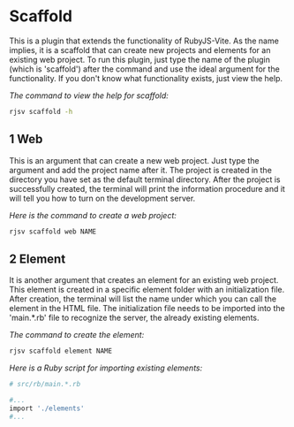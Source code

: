 # Scaffold

This is a plugin that extends the functionality of RubyJS-Vite. As the name implies, it is a scaffold that can create new projects and elements for an existing web project. To run this plugin, just type the name of the plugin (which is 'scaffold') after the command and use the ideal argument for the functionality. If you don't know what functionality exists, just view the help.

*The command to view the help for scaffold:*

```bash
rjsv scaffold -h
```

## 1 Web

This is an argument that can create a new web project. Just type the argument and add the project name after it. The project is created in the directory you have set as the default terminal directory. After the project is successfully created, the terminal will print the information procedure and it will tell you how to turn on the development server.

*Here is the command to create a web project:*

```bash
rjsv scaffold web NAME
```

## 2 Element

It is another argument that creates an element for an existing web project. This element is created in a specific element folder with an initialization file. After creation, the terminal will list the name under which you can call the element in the HTML file. The initialization file needs to be imported into the 'main.*.rb' file to recognize the server, the already existing elements.

*The command to create the element:*

```bash
rjsv scaffold element NAME
```

*Here is a Ruby script for importing existing elements:*

```ruby
# src/rb/main.*.rb

#...
import './elements'
#...
```
